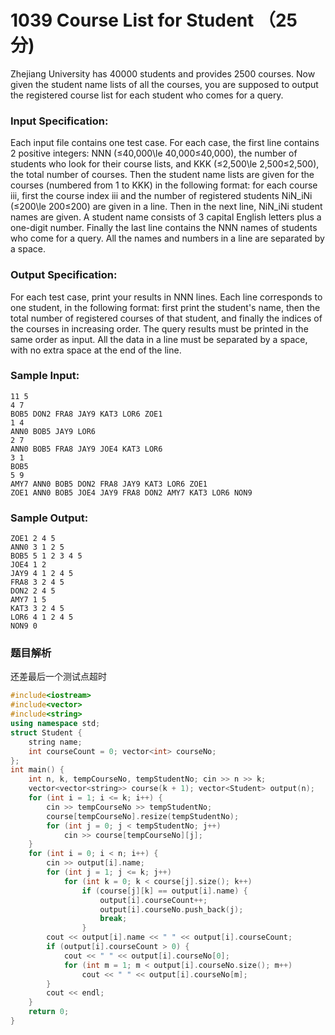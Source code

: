 # 1039 Course List for Student （25 分)

Zhejiang University has 40000 students and provides 2500 courses. Now given the student name lists of all the courses, you are supposed to output the registered course list for each student who comes for a query.

### Input Specification:

Each input file contains one test case. For each case, the first line contains 2 positive integers: NNN (≤40,000\\le 40,000≤40,000), the number of students who look for their course lists, and KKK (≤2,500\\le 2,500≤2,500), the total number of courses. Then the student name lists are given for the courses (numbered from 1 to KKK) in the following format: for each course iii, first the course index iii and the number of registered students NiN_iN​i​​ (≤200\\le 200≤200) are given in a line. Then in the next line, NiN_iN​i​​ student names are given. A student name consists of 3 capital English letters plus a one-digit number. Finally the last line contains the NNN names of students who come for a query. All the names and numbers in a line are separated by a space.

### Output Specification:

For each test case, print your results in NNN lines. Each line corresponds to one student, in the following format: first print the student's name, then the total number of registered courses of that student, and finally the indices of the courses in increasing order. The query results must be printed in the same order as input. All the data in a line must be separated by a space, with no extra space at the end of the line.

### Sample Input:

    11 5
    4 7
    BOB5 DON2 FRA8 JAY9 KAT3 LOR6 ZOE1
    1 4
    ANN0 BOB5 JAY9 LOR6
    2 7
    ANN0 BOB5 FRA8 JAY9 JOE4 KAT3 LOR6
    3 1
    BOB5
    5 9
    AMY7 ANN0 BOB5 DON2 FRA8 JAY9 KAT3 LOR6 ZOE1
    ZOE1 ANN0 BOB5 JOE4 JAY9 FRA8 DON2 AMY7 KAT3 LOR6 NON9
    

### Sample Output:

    ZOE1 2 4 5
    ANN0 3 1 2 5
    BOB5 5 1 2 3 4 5
    JOE4 1 2
    JAY9 4 1 2 4 5
    FRA8 3 2 4 5
    DON2 2 4 5
    AMY7 1 5
    KAT3 3 2 4 5
    LOR6 4 1 2 4 5
    NON9 0

### 题目解析

 还差最后一个测试点超时

```C++
#include<iostream>
#include<vector>
#include<string>
using namespace std;
struct Student {
	string name;
	int courseCount = 0; vector<int> courseNo;
};
int main() {
	int n, k, tempCourseNo, tempStudentNo; cin >> n >> k;
	vector<vector<string>> course(k + 1); vector<Student> output(n);
	for (int i = 1; i <= k; i++) {
		cin >> tempCourseNo >> tempStudentNo;
		course[tempCourseNo].resize(tempStudentNo);
		for (int j = 0; j < tempStudentNo; j++)
			cin >> course[tempCourseNo][j];
	}
	for (int i = 0; i < n; i++) {
		cin >> output[i].name;
		for (int j = 1; j <= k; j++)
			for (int k = 0; k < course[j].size(); k++)
				if (course[j][k] == output[i].name) {
					output[i].courseCount++;
					output[i].courseNo.push_back(j);
					break;
				}
		cout << output[i].name << " " << output[i].courseCount;
		if (output[i].courseCount > 0) {
			cout << " " << output[i].courseNo[0];
			for (int m = 1; m < output[i].courseNo.size(); m++)
				cout << " " << output[i].courseNo[m];
		}
		cout << endl;
	}
	return 0;
}
```